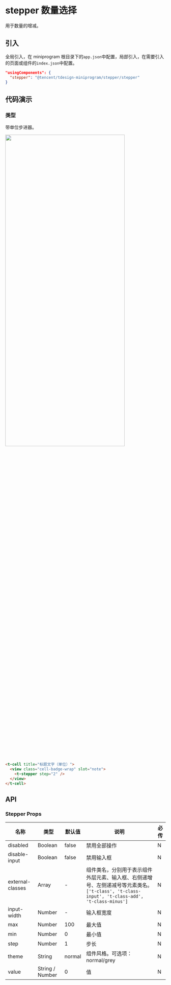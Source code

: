 # stepper 数量选择

用于数量的增减。

## 引入

全局引入，在 miniprogram 根目录下的`app.json`中配置，局部引入，在需要引入的页面或组件的`index.json`中配置。

```json
"usingComponents": {
  "stepper": "@tencent/tdesign-miniprogram/stepper/stepper"
}
```

## 代码演示

### 类型

带单位步进器。

<img src="https://tdesign.gtimg.com/miniprogram/readme/stepper.png" width="375px" height="50%">

```html
<t-cell title="标题文字（单位）">
  <view class="cell-badge-wrap" slot="note">
    <t-stepper step="2" />
  </view>
</t-cell>
```

## API

### Stepper Props
名称 | 类型 | 默认值 | 说明 | 必传
-- | -- | -- | -- | --
disabled | Boolean | false | 禁用全部操作 | N
disable-input | Boolean | false | 禁用输入框 | N
external-classes | Array | - | 组件类名，分别用于表示组件外层元素、输入框、右侧递增号、左侧递减号等元素类名。`['t-class', 't-class-input', 't-class-add', 't-class-minus']` | N
input-width | Number | - | 输入框宽度 | N
max | Number | 100 | 最大值 | N
min | Number | 0 | 最小值 | N
step | Number | 1 | 步长 | N
theme | String | normal | 组件风格。可选项：normal/grey | N
value | String / Number | 0 | 值 | N
